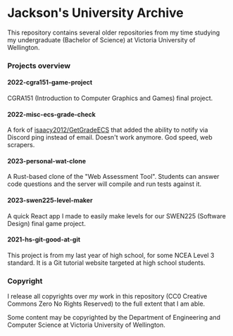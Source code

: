 # Jackson's University Archive

This repository contains several older repositories from my time studying my undergraduate (Bachelor of Science) at Victoria University of Wellington.

### Projects overview

#### 2022-cgra151-game-project
CGRA151 (Introduction to Computer Graphics and Games) final project.

#### 2022-misc-ecs-grade-check
A fork of [isaacy2012/GetGradeECS](https://github.com/isaacy2012/GetGradeECS) that added the ability to notify via Discord ping instead of email. Doesn't work anymore. God speed, web scrapers.

#### 2023-personal-wat-clone
A Rust-based clone of the "Web Assessment Tool". Students can answer code questions and the server will compile and run tests against it.

#### 2023-swen225-level-maker
A quick React app I made to easily make levels for our SWEN225 (Software Design) final game project.

#### 2021-hs-git-good-at-git
This project is from my last year of high school, for some NCEA Level 3 standard. It is a Git tutorial website targeted at high school students.

### Copyright
I release all copyrights over *my* work in this repository (CC0 Creative Commons Zero No Rights Reserved) to the full extent that I am able.  

Some content may be copyrighted by the Department of Engineering and Computer Science at Victoria University of Wellington.